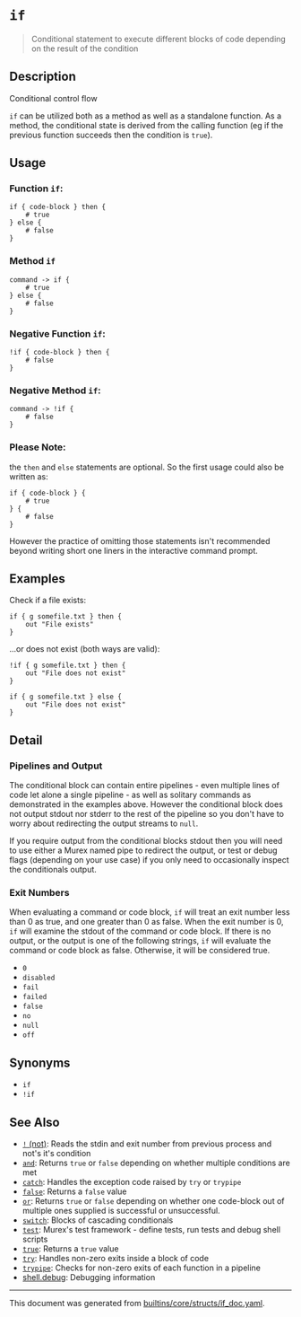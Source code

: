 # `if`

> Conditional statement to execute different blocks of code depending on the result of the condition

## Description

Conditional control flow

`if` can be utilized both as a method as well as a standalone function. As a
method, the conditional state is derived from the calling function (eg if the
previous function succeeds then the condition is `true`).

## Usage

### Function `if`:

```
if { code-block } then {
    # true
} else {
    # false
}
```

### Method `if`

```
command -> if {
    # true
} else {
    # false
}
```

### Negative Function `if`:

```
!if { code-block } then {
    # false
}
```

### Negative Method `if`:

```
command -> !if {
    # false
}
```

### Please Note:
the `then` and `else` statements are optional. So the first usage could
also be written as:

```
if { code-block } {
    # true
} {
    # false
}
```

However the practice of omitting those statements isn't recommended beyond
writing short one liners in the interactive command prompt.

## Examples

Check if a file exists:

```
if { g somefile.txt } then {
    out "File exists"
}
```

...or does not exist (both ways are valid):

```
!if { g somefile.txt } then {
    out "File does not exist"
}
```

```
if { g somefile.txt } else {
    out "File does not exist"
}
```

## Detail

### Pipelines and Output

The conditional block can contain entire pipelines - even multiple lines of code
let alone a single pipeline - as well as solitary commands as demonstrated in
the examples above. However the conditional block does not output stdout nor
stderr to the rest of the pipeline so you don't have to worry about redirecting
the output streams to `null`.

If you require output from the conditional blocks stdout then you will need to
use either a Murex named pipe to redirect the output, or test or debug flags
(depending on your use case) if you only need to occasionally inspect the
conditionals output.

### Exit Numbers

When evaluating a command or code block, `if` will treat an exit number less
than 0 as true, and one greater than 0 as false. When the exit number is 0, `if`
will examine the stdout of the command or code block. If there is no output, or
the output is one of the following strings, `if` will evaluate the command or
code block as false. Otherwise, it will be considered true.

* `0`
* `disabled`
* `fail`
* `failed`
* `false`
* `no`
* `null`
* `off`

## Synonyms

* `if`
* `!if`


## See Also

* [`!` (not)](../commands/not-func.md):
  Reads the stdin and exit number from previous process and not's it's condition
* [`and`](../commands/and.md):
  Returns `true` or `false` depending on whether multiple conditions are met
* [`catch`](../commands/catch.md):
  Handles the exception code raised by `try` or `trypipe`
* [`false`](../commands/false.md):
  Returns a `false` value
* [`or`](../commands/or.md):
  Returns `true` or `false` depending on whether one code-block out of multiple ones supplied is successful or unsuccessful.
* [`switch`](../commands/switch.md):
  Blocks of cascading conditionals
* [`test`](../commands/test.md):
  Murex's test framework - define tests, run tests and debug shell scripts
* [`true`](../commands/true.md):
  Returns a `true` value
* [`try`](../commands/try.md):
  Handles non-zero exits inside a block of code
* [`trypipe`](../commands/trypipe.md):
  Checks for non-zero exits of each function in a pipeline
* [shell.debug](../commands/debug.md):
  Debugging information

<hr/>

This document was generated from [builtins/core/structs/if_doc.yaml](https://github.com/lmorg/murex/blob/master/builtins/core/structs/if_doc.yaml).